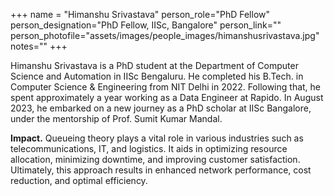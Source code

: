 +++
name = "Himanshu Srivastava"
person_role="PhD Fellow"
person_designation="PhD Fellow, IISc, Bangalore"
person_link=""
person_photofile="assets/images/people_images/himanshusrivastava.jpg"
notes=""
+++

Himanshu Srivastava is a PhD student at the Department of Computer Science and Automation in IISc Bengaluru. He completed his B.Tech. in Computer Science & Engineering from NIT Delhi in 2022. Following that, he spent approximately a year working as a Data Engineer at Rapido. In August 2023, he embarked on a new journey as a PhD scholar at IISc Bangalore, under the mentorship of Prof. Sumit Kumar Mandal. 


<b>Impact.</b> Queueing theory plays a vital role in various industries such as telecommunications, IT, and logistics. It aids in optimizing resource allocation, minimizing downtime, and improving customer satisfaction. Ultimately, this approach results in enhanced network performance, cost reduction, and optimal efficiency. 
